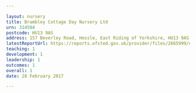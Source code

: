 ```yaml
---

layout: nursery
title: Brambley Cottage Day Nursery Ltd
urn: 314584
postcode: HU13 9AS
address: 157 Beverley Road, Hessle, East Riding of Yorkshire, HU13 9AS
latestReportUrl: https://reports.ofsted.gov.uk/provider/files/2665999/urn/314584.pdf
teaching: 1
development: 1
leadership: 1
outcomes: 1
overall: 1
date: 28 February 2017

---
```

